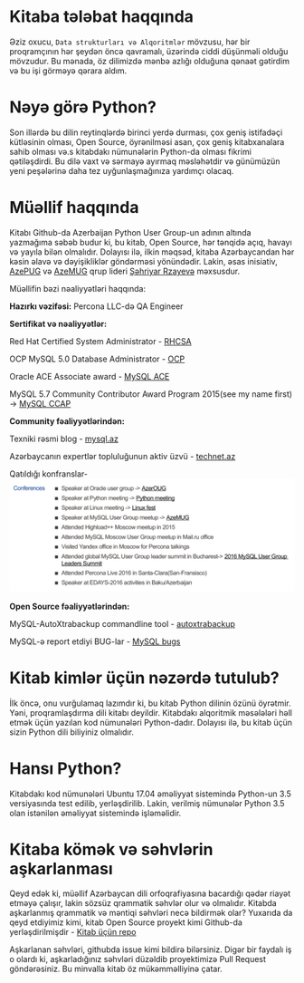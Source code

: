 # Kitaba tələbat haqqında
Əziz oxucu, `Data strukturları və Alqoritmlər` mövzusu, hər bir proqramçının hər şeydən öncə qavramalı, üzərində ciddi düşünməli olduğu mövzudur. Bu mənada, öz dilimizdə mənbə azlığı olduğuna qənaət gətirdim və bu işi görməyə qərara aldım.

# Nəyə görə Python?
Son illərdə bu dilin reytinqlərdə birinci yerdə durması, çox geniş istifadəçi kütləsinin olması, Open Source, öyrənilməsi asan, çox geniş kitabxanalara sahib olması və.s kitabdakı nümunələrin Python-da olması fikrimi qətiləşdirdi.
Bu dilə vaxt və sərmayə ayırmaq məsləhətdir və günümüzün yeni peşələrinə daha tez uyğunlaşmağınıza yardımçı olacaq.

# Müəllif haqqında
Kitabı Github-da Azerbaijan Python User Group-un adının altında yazmağıma səbəb budur ki, bu kitab, Open Source, hər tənqidə açıq, havayı və yayıla bilən olmalıdır. Dolayısı ilə, ilkin məqsəd, kitaba Azərbaycandan hər kəsin əlavə və dəyişikliklər göndərməsi yönündədir.
Lakin, əsas inisiativ, [AzePUG](https://www.facebook.com/groups/python.az/) və [AzeMUG](https://www.facebook.com/groups/mysql.azerbaijan/) qrup lideri [Şəhriyar Rzayevə](https://www.facebook.com/hadjirza.s) məxsusdur.

Müəllifin bəzi nəaliyyətləri haqqında:

**Hazırkı vəzifəsi:**
Percona LLC-də QA Engineer

**Sertifikat və nəaliyyətlər:**

Red Hat Certified System Administrator - [RHCSA](https://www.redhat.com/rhtapps/certification/badge/verify/RS4ZT3YPLAFRBTBNKH2BOJAXJAAEQU3CUPSQX2KSDXT6RW46LQ37ULE25V3KCXMMFRIX6PMBNQZGA4U5NQYTCNA62RUWOCM34WWBUYQ%3D/)

OCP MySQL 5.0 Database Administrator - [OCP](http://rzayevsehriyar.files.wordpress.com/2012/02/20130306_235027.jpg)

Oracle ACE Associate award - [MySQL ACE](https://apex.oracle.com/pls/apex/f?p=19297:4:::NO:4:P4_ID:15420)

MySQL 5.7 Community Contributor Award Program 2015(see my name first) -> [MySQL CCAP](https://blogs.oracle.com/mysql/mysql-57-community-contributor-award-program-2015)

**Community fəaliyyətlərindən:**

Texniki rəsmi blog - [mysql.az](https://mysql.az/)

Azərbaycanın expertlər topluluğunun aktiv üzvü - [technet.az](http://www.technet.az/user/shahriyar/)

Qatıldığı konfranslar-
![](../Source_Code/haqqinda/conferences_attended.png)

**Open Source fəaliyyətlərindən:**

MySQL-AutoXtrabackup commandline tool - [autoxtrabackup](https://github.com/ShahriyarR/MySQL-AutoXtraBackup)

MySQL-ə report etdiyi BUG-lar - [MySQL bugs](https://bugs.mysql.com/search.php?cmd=display&status=all&mine=0&reporter=6786791&begin=120)


# Kitab kimlər üçün nəzərdə tutulub?
İlk öncə, onu vurğulamaq lazımdır ki, bu kitab Python dilinin özünü öyrətmir. Yəni, proqramlaşdırma dili kitabı deyildir. Kitabdakı alqoritmik məsələləri həll etmək üçün yazılan kod nümunələri Python-dadır. Dolayısı ilə, bu kitab üçün sizin Python dili biliyiniz olmalıdır.

# Hansı Python?
Kitabdakı kod nümunələri Ubuntu 17.04 əməliyyat sistemində Python-un 3.5 versiyasında test edilib, yerləşdirilib. Lakin, verilmiş nümunələr Python 3.5 olan istənilən əməliyyat sistemində işləməlidir.

# Kitaba kömək və səhvlərin aşkarlanması
Qeyd edək ki, müəllif Azərbaycan dili orfoqrafiyasına bacardığı qədər riayət etməyə çalışır, lakin sözsüz qrammatik səhvlər olur və olmalıdır. Kitabda aşkarlanmış qrammatik və məntiqi səhvləri necə bildirmək olar?
Yuxarıda da qeyd etdiyimiz kimi, kitab Open Source proyekt kimi Github-da yerləşdirilmişdir -
[Kitab üçün repo](https://github.com/AzePUG/Data_Structures_Algo_Python)

Aşkarlanan səhvləri, githubda issue kimi bildirə bilərsiniz. Digər bir faydalı iş o olardı ki, aşkarladığınız səhvləri düzəldib proyektimizə Pull Request göndərəsiniz. Bu minvalla kitab öz mükəmməlliyinə çatar.
